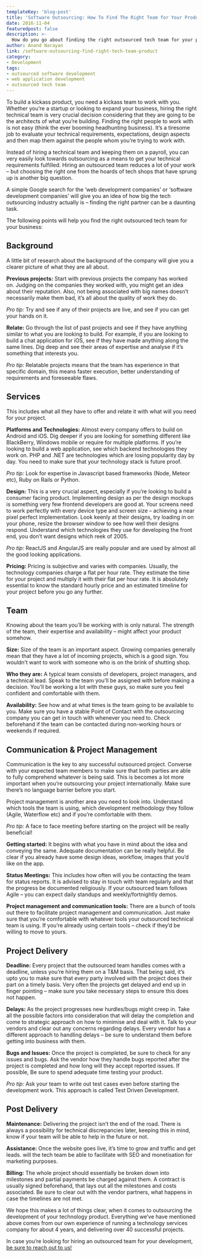 ```yaml
---
templateKey: 'blog-post'
title: 'Software Outsourcing: How To Find The Right Team for Your Product'
date: 2016-11-04
featuredpost: false
description: >-
  How do you go about finding the right outsourced tech team for your product, when there are a zillion vendors available. We give you step by step approach.
author: Anand Narayan
link: /software-outsourcing-find-right-tech-team-product
category:
- Development
tags:
- outsourced software development
- web application development
- outsourced tech team
---
```


To build a kickass product, you need a kickass team to work with you. Whether you’re a startup or looking to expand your business, hiring the right technical team is very crucial decision considering that they are going to be the architects of what you’re building.  Finding the right people to work with is not easy (think the ever booming headhunting business). It’s a tiresome job to evaluate your technical requirements, expectations, design aspects and then map them against the people whom you’re trying to work with.

Instead of hiring a technical team and keeping them on a payroll, you can very easily look towards outsourcing as a means to get your technical requirements fulfilled. Hiring an outsourced team reduces a lot of your work – but choosing the right one from the hoards of tech shops that have sprung up is another big question.

A simple Google search for the ‘web development companies’ or ‘software development companies’ will give you an idea of how big the tech outsourcing industry actually is – finding the right partner can be a daunting task.



The following points will help you find the right outsourced tech team for your business:



## Background


A little bit of research about the background of the company will give you a clearer picture of what they are all about.

__Previous projects:__ Start with previous projects the company has worked on. Judging on the companies they worked with, you might get an idea about their reputation. Also, not being associated with big names doesn’t necessarily make them bad, it’s all about the quality of work they do.

_Pro tip:_ Try and see if any of their projects are live, and see if you can get your hands on it.



__Relate:__ Go through the list of past projects and see if they have anything similar to what you are looking to build. For example, if you are looking to build a chat application for iOS, see if they have made anything along the same lines. Dig deep and see their areas of expertise and analyse if it’s something that interests you.

_Pro tip:_ Relatable projects means that the team has experience in that specific domain, this means faster execution, better understanding of requirements and foreseeable flaws.



## Services


This includes what all they have to offer and relate it with what will you need for your project.



__Platforms and Technologies:__ Almost every company offers to build on Android and iOS. Dig deeper if you are looking for something different like BlackBerry, Windows mobile or require for multiple platforms. If you’re looking to build a web application, see which backend technologies they work on. PHP and .NET are technologies which are losing popularity day by day. You need to make sure that your technology stack is future proof.

_Pro tip:_ Look for expertise in Javascript based frameworks (Node, Meteor etc), Ruby on Rails or Python.



__Design:__ This is a very crucial aspect, especially if you’re looking to build a consumer facing product. Implementing design as per the design mockups is something very few frontend developers are good at. Your screens need to work perfectly with every device type and screen size – achieving a near pixel perfect implementation. Look keenly at their designs, try loading in on your phone, resize the browser window to see how well their designs respond. Understand which technologies they use for developing the front end, you don’t want designs which reek of 2005.

_Pro tip:_ ReactJS and AngularJS are really popular and are used by almost all the good looking applications.



__Pricing:__ Pricing is subjective and varies with companies. Usually, the technology companies charge a flat per hour rate. They estimate the time for your project and multiply it with their flat per hour rate. It is absolutely essential to know the standard hourly price and an estimated timeline for your project before you go any further.



## Team


Knowing about the team you’ll be working with is only natural. The strength of the team, their expertise and availability – might affect your product somehow.



__Size:__ Size of the team is an important aspect. Growing companies generally mean that they have a lot of incoming projects, which is a good sign. You wouldn’t want to work with someone who is on the brink of shutting shop.



__Who they are:__ A typical team consists of developers, project managers, and a technical lead. Speak to the team you’ll be assigned with before making a decision. You’ll be working a lot with these guys, so make sure you feel confident and comfortable with them.



__Availability:__ See how and at what times is the team going to be available to you. Make sure you have a stable Point of Contact with the outsourcing company you can get in touch with whenever you need to. Check beforehand if the team can be contacted during non-working hours or weekends if required.



## Communication & Project Management


Communication is the key to any successful outsourced project. Converse with your expected team members to make sure that both parties are able to fully comprehend whatever is being said. This is becomes a lot more important when you’re outsourcing your project internationally. Make sure there’s no language barrier before you start.

Project management is another area you need to look into. Understand which tools the team is using, which development methodology they follow (Agile, Waterflow etc) and if you’re comfortable with them.

_Pro tip:_ A face to face meeting before starting on the project will be really beneficial!



__Getting started:__ It begins with what you have in mind about the idea and conveying the same. Adequate documentation can be really helpful. Be clear if you already have some design ideas, workflow, images that you’d like on the app.




__Status Meetings:__ This includes how often will you be contacting the team for status reports. It is advised to stay in touch with team regularly and that the progress be documented religiously. If your outsourced team follows Agile – you can expect daily standups and weekly/fortnightly demos.



__Project management and communication tools:__ There are a bunch of tools out there to facilitate project management and communication. Just make sure that you’re comfortable with whatever tools your outsourced technical team is using. If you’re already using certain tools – check if they’d be willing to move to yours.



## Project Delivery


__Deadline:__ Every project that the outsourced team handles comes with a deadline, unless you’re hiring them on a T&M basis. That being said, it’s upto you to make sure that every party involved with the project does their part on a timely basis. Very often the projects get delayed and end up in finger pointing – make sure you take necessary steps to ensure this does not happen.



__Delays:__ As the project progresses new hurdles/bugs might creep in. Take all the possible factors into consideration that will delay the completion and come to strategic approach on how to minimise and deal with it. Talk to your vendors and clear out any concerns regarding delays. Every vendor has a different approach to handling delays – be sure to understand them before getting into business with them.



__Bugs and Issues:__ Once the project is completed, be sure to check for any issues and bugs. Ask the vendor how they handle bugs reported after the project is completed and how long will they accept reported issues. If possible, Be sure to spend adequate time testing your product.

_Pro tip:_ Ask your team to write out test cases even before starting the development work. This approach is called Test Driven Development.



## Post Delivery


__Maintenance:__ Delivering the project isn’t the end of the road. There is always a possibility for technical discrepancies later, keeping this in mind, know if your team will be able to help in the future or not.



__Assistance:__ Once the website goes live, it’s time to grow and traffic and get leads. will the tech team be able to facilitate with SEO and monetisation for marketing purposes.



__Billing:__ The whole project should essentially be broken down into milestones and partial payments be charged against them. A contract is usually signed beforehand, that lays out all the milestones and costs associated. Be sure to clear out with the vendor partners, what happens in case the timelines are not met.



We hope this makes a lot of things clear, when it comes to outsourcing the development of your technology product. Everything we’ve have mentioned above comes from our own experience of running a technology services company for about 4 years, and delivering over 40 successful projects.

In case you’re looking for hiring an outsourced team for your development, [be sure to reach out to us!](/contact)


